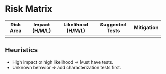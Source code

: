 # Risk Matrix

| Risk Area | Impact (H/M/L) | Likelihood (H/M/L) | Suggested Tests | Mitigation |
| --------- | -------------- | ------------------ | --------------- | ---------- |
|           |                |                    |                 |            |

## Heuristics

- High impact or high likelihood => Must have tests.
- Unknown behavior => add characterization tests first.
